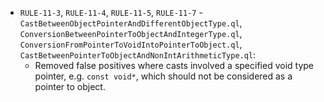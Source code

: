 - `RULE-11-3`, `RULE-11-4`, `RULE-11-5`, `RULE-11-7` - `CastBetweenObjectPointerAndDifferentObjectType.ql`, `ConversionBetweenPointerToObjectAndIntegerType.ql`, `ConversionFromPointerToVoidIntoPointerToObject.ql`, `CastBetweenPointerToObjectAndNonIntArithmeticType.ql`:
  - Removed false positives where casts involved a specified void type pointer, e.g. `const void*`, which should not be considered as a pointer to object.

